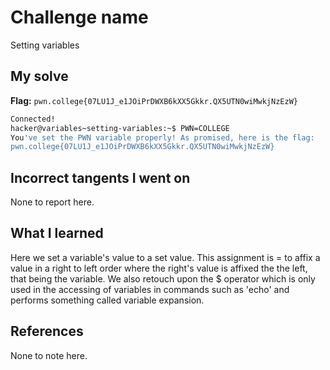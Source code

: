 # Challenge name
Setting variables

## My solve
**Flag:** `pwn.college{07LU1J_e1JOiPrDWXB6kXX5Gkkr.QX5UTN0wiMwkjNzEzW}`

```bash
Connected!                                                                        
hacker@variables~setting-variables:~$ PWN=COLLEGE
You've set the PWN variable properly! As promised, here is the flag:
pwn.college{07LU1J_e1JOiPrDWXB6kXX5Gkkr.QX5UTN0wiMwkjNzEzW}
```

## Incorrect tangents I went on
None to report here.

## What I learned
Here we set a variable's value to a set value. This assignment is = to affix a value in a right to left order where the right's value is affixed the the left, that being the variable. We also retouch upon the $ operator which is only used in the accessing of variables in commands such as 'echo' and performs something called variable expansion. 

## References
None to note here.